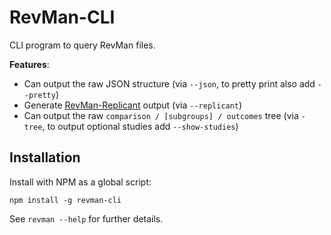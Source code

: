 RevMan-CLI
==========
CLI program to query RevMan files.

**Features**:

* Can output the raw JSON structure (via `--json`, to pretty print also add `--pretty`)
* Generate [RevMan-Replicant](https://github.com/CREBP/revman-replicant) output (via `--replicant`)
* Can output the raw `comparison / [subgroups] / outcomes` tree (via `-tree`, to output optional studies add `--show-studies`)


Installation
------------
Install with NPM as a global script:

	npm install -g revman-cli


See `revman --help` for further details.
